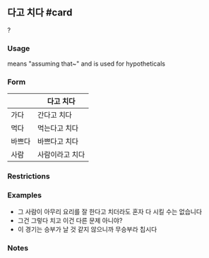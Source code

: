## 다고 치다 #card
?
### Usage
means "assuming that~" and is used for hypotheticals
### Form
<!--SR:!2024-11-30,1,210-->

|     | 다고 치다    |
| --- | -------- |
| 가다  | 간다고 치다   |
| 먹다  | 먹는다고 치다  |
| 바쁘다 | 바쁘다고 치다  |
| 사람  | 사람이라고 치다 |
### Restrictions
### Examples
* 그 사람이 아무리 요리를 잘 한다고 치더라도 혼자 다 시킬 수는 없습니다
* 그건 그렇다 치고 이건 다른 문제 아니야?
* 이 경기는 승부가 날 것 같지 않으니까 무승부라 칩시다
### Notes
